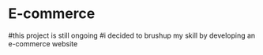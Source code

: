 # E-commerce
#this project is still ongoing 
#i decided to brushup my skill by developing an e-commerce website
